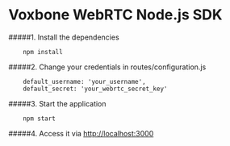 Voxbone WebRTC Node.js SDK
=========================

#####1. Install the dependencies

```
    npm install
```

#####2. Change your credentials in routes/configuration.js

```
    default_username: 'your_username',
    default_secret: 'your_webrtc_secret_key'
```

#####3. Start the application

```
    npm start
```    

#####4. Access it via [http://localhost:3000](http://localhost:3000)
